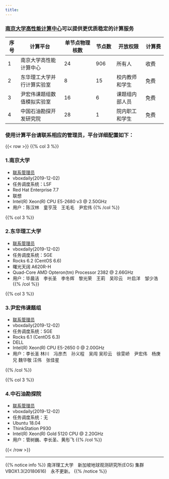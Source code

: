 ```yaml
---
title: 
---
```


### [南京大学高性能计算中心](https://hpcc.nju.edu.cn/)可以提供更优质稳定的计算服务　 

| 序号 | 计算平台 | 单节点物理核数　| 节点数　| 开放权限　| 计算费　|
| ---- | ------------ | -------------- | ------ | -------- | ---------- |
| 1 | 南京大学高性能计算中心 | 24 | 906 | 所有人 | 收费　|
| 2 | 东华理工大学并行计算实验室 | 8 | 15 | 校内教师和学生 | 免费　|
| 3 | 尹宏伟课题组数值模拟实验室 | 16 | 6 | 课题组内部人员 | 免费 |
| 4 | 中国石油勘探开发研究院 | 28 | 1 | 院内职工和学生 | 免费 |


### 使用计算平台请联系相应的管理员，平台详细配置如下：

{{< row >}}
{{% col 3 %}}
### 1.南京大学
- [联系管理员](https://doc.geovbox.com/latest/hpc/)
- vboxdaily(2019-12-02)
- 任务调度系统：LSF
- Red Hat Enterprise 7.7 
- 联想
- Intel(R) Xeon(R) CPU E5-2680 v3 @ 2.50GHz
- 用户：陈汉林　童亨茂　王毛毛　尹宏伟
{{% /col %}}

{{% col 3 %}}
### 2.东华理工大学
- [联系管理员](https://geovbox.com/about/lichangsheng/)
- vboxdaily(2019-12-02)
- 任务调度系统：SGE
- Rocks 6.2 (CentOS 6.6)
- 曙光天阔 A620R-H
- Quad-Core AMD Opteron(tm) Processor 2382 @ 2.66GHz
- 用户：毕晨洁　李长圣　李冬辉　黎光荣　王莉　吴珍云　叶启洋　邹少浩　
{{% /col %}}

{{% col 3 %}}
### 3.尹宏伟课题组
- [联系管理员](https://geovbox.com/about/lichangsheng/)
- vboxdaily(2019-12-02)
- 任务调度系统：SGE
- Rocks 6.1 (CentOS 6.3)
- DELL
- Intel(R) Xeon(R) CPU E5-2650 0 @ 2.00GHz
- 用户：李长圣 林川　冯彦杰　孙义程　吴闯 吴珍云　徐雯峤　尹宏伟　杨庚兄 魏华敬 汪伟　张佳星

{{% /col %}}

{{% col 3 %}}
### 4.中石油勘探院
- [联系管理员](https://geovbox.com/about/lichangsheng/)
- vboxdaily(2019-12-02)
- 任务调度系统：无
- Ubuntu 18.04
- ThinkStation P930
- Intel(R) Xeon(R) Gold 5120 CPU @ 2.20GHz
- 用户：管树巍、李长圣、黄彤飞
{{% /col %}}

{{< /row >}}

---


{{% notice info %}}
南洋理工大学　新加坡地球观测研究所(EOS) 集群　VBOX1.3(20180616)　永不更新。
{{% /notice %}}




